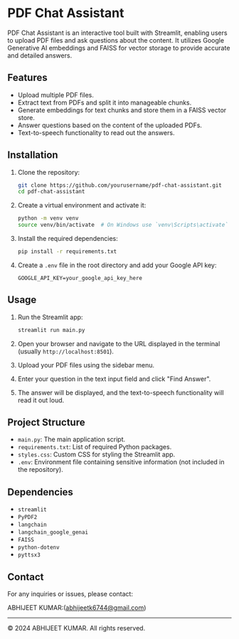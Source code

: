 
# PDF Chat Assistant

PDF Chat Assistant is an interactive tool built with Streamlit, enabling users to upload PDF files and ask questions about the content. It utilizes Google Generative AI embeddings and FAISS for vector storage to provide accurate and detailed answers.

## Features

- Upload multiple PDF files.
- Extract text from PDFs and split it into manageable chunks.
- Generate embeddings for text chunks and store them in a FAISS vector store.
- Answer questions based on the content of the uploaded PDFs.
- Text-to-speech functionality to read out the answers.

## Installation

1. Clone the repository:
   ```bash
   git clone https://github.com/yourusername/pdf-chat-assistant.git
   cd pdf-chat-assistant
   ```

2. Create a virtual environment and activate it:
   ```bash
   python -m venv venv
   source venv/bin/activate  # On Windows use `venv\Scripts\activate`
   ```

3. Install the required dependencies:
   ```bash
   pip install -r requirements.txt
   ```

4. Create a `.env` file in the root directory and add your Google API key:
   ```plaintext
   GOOGLE_API_KEY=your_google_api_key_here
   ```

## Usage

1. Run the Streamlit app:
   ```bash
   streamlit run main.py
   ```

2. Open your browser and navigate to the URL displayed in the terminal (usually `http://localhost:8501`).

3. Upload your PDF files using the sidebar menu.

4. Enter your question in the text input field and click "Find Answer".

5. The answer will be displayed, and the text-to-speech functionality will read it out loud.

## Project Structure

- `main.py`: The main application script.
- `requirements.txt`: List of required Python packages.
- `styles.css`: Custom CSS for styling the Streamlit app.
- `.env`: Environment file containing sensitive information (not included in the repository).

## Dependencies

- `streamlit`
- `PyPDF2`
- `langchain`
- `langchain_google_genai`
- `FAISS`
- `python-dotenv`
- `pyttsx3`

## Contact

For any inquiries or issues, please contact:

ABHIJEET KUMAR:(abhijeetk6744@gmail.com)

---

© 2024 ABHIJEET KUMAR. All rights reserved.
